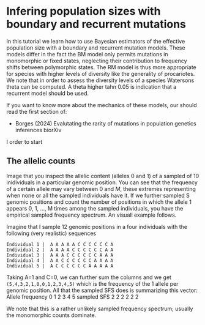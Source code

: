 # Infering population sizes with boundary and recurrent mutations 

In this tutorial we learn how to use Bayesian estimators of the effective population size with a boundary and recurrent mutation models. 
These models differ in the fact the BM model only permits mutations in monomorphic or fixed states, neglecting their contribution to frequency shifts between polymorphic states. 
The RM model is thus more appropriate for species with higher levels of diversity like the generality of procariotes. 
We note that in order to assess the diversity levels of a species Watersons theta can be computed. A theta higher tahn 0.05 is indication that a recurrent model should be used.

If you want to know more about the mechanics of these models, our should read the first section of:
* Borges (2024) Evalutating the rarity of mutations in population genetics inferences biorXiv

I order to start 


## The allelic counts 
Image that you inspect the allelic content (alleles 0 and 1) of a sampled of 10 inidividuals in a particular genomic position. You can see that the frequency of a certain allele may vary between 0 and $M$, these extremes representing when none or all the sampled individuals have it. 
If we further sampled S genomic positions and count the number of positions in which the allele 1 appears 0, 1, ..., M times among the sampled individuals, you have the empirical sampled frequency spectrum. An visuall example follows. 

Imagine that I sample 12 genomic positions in a four individuals with the following (very realistic) sequences 

```
Individual 1 |  A A A A A C C C C C C A
Individual 2 |  A A A A C C C C C C A A
Individual 3 |  A A A C C C C C C A A A
Individual 4 |  A A C C C C C C A A A A
Individual 5 |  A C C C C C C A A A A A
```

Taking A=1 and C=0, we can further sum the columns and we get ```(5,4,3,2,1,0,0,1,2,3,4,5)``` which is the frequency of the 1 allele per genomic position. All that the sampled SFS does is summarizing this vector:
Allele frequency 0 1 2 3 4 5
sampled SFS      2 2 2 2 2 2 

We note that this is a rather unlikely sampled frequency spectrum; usually the monomorphic counts dominate.

 
